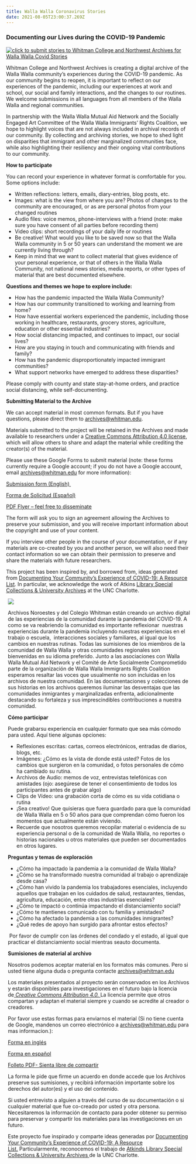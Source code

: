 ```yaml
---
title: Walla Walla Coronavirus Stories
date: 2021-08-05T23:00:37.269Z
---
```


### Documenting our Lives during the COVID-19 Pandemic

<div class="pull-left" style="padding-right:0.3rem">

[![click to submit stories to Whitman College and Northwest Archives for Walla Walla Covid Stories](/archives/images/Coronavirus-stories-banner_3.png)](https://forms.gle/V4geLUexVSN6Qjt27)

Whitman College and Northwest Archives is creating a digital archive of the Walla Walla community’s experiences during the COVID-19 pandemic. As our community begins to reopen, it is important to reflect on our experiences of the pandemic, including our experiences at work and school, our social and family interactions, and the changes to our routines. We welcome submissions in all languages from all members of the Walla Walla and regional communities.

In partnership with the Walla Walla Mutual Aid Network and the Socially Engaged Art Committee of the Walla Walla Immigrants’ Rights Coalition, we hope to highlight voices that are not always included in archival records of our community. By collecting and archiving stories, we hope to shed light on disparities that immigrant and other marginalized communities face, while also highlighting their resiliency and their ongoing vital contributions to our community. 

**How to participate**

You can record your experience in whatever format is comfortable for you. Some options include: 

* Written reflections: letters, emails, diary-entries, blog posts, etc.
* Images: what is the view from where you are? Photos of changes to the community are encouraged, or as are personal photos from your changed routines
* Audio files: voice memos, phone-interviews with a friend (note: make sure you have consent of all parties before recording them)
* Video clips: short recordings of your daily life or routines
* Be creative! What would you like to be saved now so that the Walla Walla community in 5 or 50 years can understand the moment we are currently living through? 
* Keep in mind that we want to collect material that gives evidence of your personal experience, or that of others in the Walla Walla Community, not national news stories, media reports, or other types of material that are best documented elsewhere.

**Questions and themes we hope to explore include:**

* How has the pandemic impacted the Walla Walla Community?
* How has our community transitioned to working and learning from home?
* How have essential workers experienced the pandemic, including those working in healthcare, restaurants, grocery stores, agriculture, education or other essential industries?
* How social distancing impacted, and continues to impact, our social lives?
* How are you staying in touch and communicating with friends and family?
* How has the pandemic disproportionately impacted immigrant communities? 
* What support networks have emerged to address these disparities?

Please comply with county and state stay-at-home orders, and practice social distancing, while self-documenting. 

**Submitting Material to the Archive**

We can accept material in most common formats. But if you have questions, please direct them to archives@whitman.edu.

Materials submitted to the project will be retained in the Archives and made available to researchers under a [Creative Commons Attribution 4.0 license](https://creativecommons.org/licenses/by/4.0/), which will allow others to share and adapt the material while crediting the creator(s) of the material.

Please use these Google Forms to submit material (note: these forms currently require a Google account; if you do not have a Google account, email archives@whitman.edu for more information):

[Submission form (English) ](https://forms.gle/V4geLUexVSN6Qjt27)

[Forma de Solicitud (Español)](https://forms.gle/JAVU4owbasX8bh289)

[PDF Flyer – feel free to disseminate](https://drive.google.com/file/d/1IJTiOmPyg1hNN7QeF_RduVeZ32NptbzA/view?usp=sharing)

The form will ask you to sign an agreement allowing the Archives to preserve your submission, and you will receive important information about the copyright and use of your content.

If you interview other people in the course of your documentation, or if any materials are co-created by you and another person, we will also need their contact information so we can obtain their permission to preserve and share the materials with future researchers. 

This project has been inspired by, and borrowed from, ideas generated from [Documenting Your Community’s Experience of COVID-19: A Resource List](https://docs.google.com/document/d/1OSYGg9o9MEuSAalYEOD8FZjKNJsnX07cKIkv4P6QiJk/edit?pli=1). In particular, we acknowledge the work of Atkins [Library Special Collections & University Archives](https://library.uncc.edu/contribute-your-stories-covid-19-outbreak) at the UNC Charlotte.
</div>

<div class="pull-right" style="padding-left:0.3rem">

[![](/archives/images/Spanish-Coronavirus-stories-banner.png)](https://forms.gle/JAVU4owbasX8bh289)


Archivos Noroestes y del Colegio Whitman están creando un archivo digital de las experiencias de la comunidad durante la pandemia del COVID-19. A como se va reabriendo la comunidad es importante reflexionar  nuestras experiencias durante la pandemia incluyendo nuestras experiencias en el trabajo o escuela,  interacciones sociales y familiares, al igual que los cambios en nuestras rutinas. Todas las sumisiones de los miembros de la comunidad de Walla Walla y otras comunidades regionales son bienvenidas en su idioma preferido. Junto a las asociaciones con Walla Walla Mutual Aid Network y el Comité de Arte Socialmente Comprometido parte de la organización de Walla Walla Immigrants Rights Coalition esperamos resaltar las voces que usualmente no son incluidas en los archivos de nuestra comunidad. En las documentaciones y colecciones de sus historias en los archivos queremos iluminar las desventajas que las comunidades inmigrantes y marginalizadas enfrenta, adicionalmente destacando su fortaleza y sus imprescindibles contribuciones a nuestra comunidad. 

**Cómo participar**

Puede grabarsu experiencia en cualquier formato que sea más cómodo para usted. Aquí tiene algunas opciones:

* Reflexiones escritas: cartas, correos electrónicos, entradas de diarios, blogs, etc.
* Imágenes: ¿Cómo es la vista de donde está usted? Fotos de los cambios que surgieron en la comunidad, o fotos personales de cómo ha cambiado su rutina.
* Archivos de Audio: memos de voz, entrevistas telefónicas con amistades (ojo: asegúrese de tener el consentimiento de todos los participantes antes de grabar algo)
* Clips de Vídeo: una grabación corta de cómo es su vida cotidiana o rutina
* ¡Sea creativo! Que quisieras que fuera guardado para que la comunidad de Walla Walla en 5 o 50 años para que comprendan cómo fueron los momentos que actualmente están viviendo.
* Recuerde que nosotros queremos recopilar material o evidencia de su experiencia personal o de la comunidad de Walla Walla, no reportes o historias nacionales u otros materiales que pueden ser documentados en otros lugares.

**Preguntas y temas de exploración**

* ¿Cómo ha impactado la pandemia a la comunidad de Walla Walla?
* ¿Cómo se ha transformado nuestra comunidad al trabajo o aprendizaje desde casa?
* ¿Cómo han vivido la pandemia los trabajadores esenciales, incluyendo aquellos que trabajan en los cuidados de salud, restaurantes, tiendas, agricultura, educación, entre otras industrias esenciales?
* ¿Cómo te impactó o continúa impactando el distanciamiento social?
* ¿Cómo te mantienes comunicado con tu familia y amistades?
* ¿Cómo ha afectado la pandemia a las comunidades inmigrantes?
* ¿Qué redes de apoyo han surgido para afrontar estos efectos?

 Por favor de cumplir con las órdenes del condado y el estado, al igual que practicar el distanciamiento social mientras seauto documenta.

**Sumisiones de material al archivo**

Nosotros podemos aceptar material en los formatos más comunes. Pero si usted tiene alguna duda o pregunta contacte archives@whitman.edu

Los materiales presentados al proyecto serán conservados en los Archivos y estarán disponibles para investigaciones en el futuro bajo la licencia de[ *Creative Commons Attribution 4.0.* ](https://creativecommons.org/licenses/by/4.0/)La licencia permite que otros compartan y adaptan el material siempre y cuando se acredite al creador o creadores.

Por favor use estas formas para enviarnos el material (Si no tiene cuenta de Google, mandenos un correo electrónico a [archives@whitman.edu](mailto:archives@Whitman.edu) para mas informacion.):

[Forma en inglés](https://forms.gle/V4geLUexVSN6Qjt27)

[Forma en español](https://forms.gle/JAVU4owbasX8bh289)

[Folleto PDF- Sienta libre de compartir](https://drive.google.com/file/d/1sS4f6Kcc1UR6D8PFpy1m3q6KWWq70ofi/view?usp=sharing)

La forma le pide que firme un acuerdo en donde accede que los Archivos preserve sus sumisiones, y recibirá información importante sobre los derechos del autor(es) y el uso del contenido.

Si usted entrevisto a alguien a través del curso de su documentación o si cualquier material que fue co-creado por usted y otra persona. Necesitaremos la información de contacto para poder obtener su permiso para preservar y compartir los materiales para las investigaciones en un futuro.

Este proyecto fue inspirado y comparte ideas generadas por [Documenting Your Community’s Experience of COVID-19: A Resource List.](https://docs.google.com/document/d/1OSYGg9o9MEuSAalYEOD8FZjKNJsnX07cKIkv4P6QiJk/edit?pli=1) Particularmente, reconocemos el trabajo de [Atkinds Library Special Collections & University Archives ](https://library.uncc.edu/contribute-your-stories-covid-19-outbreak)de la UNC Charlotte.

</div>